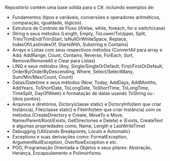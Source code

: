Repositório contém uma base sólida para o C#, incluindo exemplos de: 

- Fundamentos (tipos e variáveis, conversões e operadores aritméticos, comparação, igualdade, lógicos).
- Estrutura de Controle de Fluxo (if/else, while, foreach, for e switch/case)
- String e seus métodos (Length, Empty, ToLower/ToUpper, Split, Trim/TrimEnd/TrimStart, IsNullOrWhiteSpace, Replace, IndexOf/LastIndexOf, StartsWith, Substring e Contains)
- Arrays e Listas com seus respectivos métodos (ConvertAll para array e Add, AddRange, Count, Contains, Reverse, ForEach, Sort, Remove/RemoveAll e Clear para Listas)
- LINQ e seus métodos (Any, Single/SingleOrDefault, First/FirstOrDefault, OrderBy/OrderByDescending, Where, Select/SelectMany, Sum/Min/Max/Count, Count)
- Datas/Datetime e seus métodos (Now, Today, AddDays, AddMonths, AddYears, ToShortDate, ToLongDate, ToShortTime, ToLongTime, TimeSplit, DayOfWeek) e formatação de datas usando ToString ou : (dois pontos).
- Arquivos e diretórios, Dictory(classe static) e DictoryInfo(tem que criar Instância), File(classe static) e FileInfo(tem que criar Instância) com os métodos (CreateDirectory e Create, MoveTo e Move, Name/Parent/Root/Exists, GetDirectories e Delete) e (Exists, CreateText e algumas propriedades como, Name, Length e LastWriteTime)
- Debugging (Utilizando Breakpoints, Locals e Automatic)
- Exceptions e suas derivações como: FormatException, ArgumentNullException, OverflowException e etc.
- POO, Programação Orientada a Objetos e seus pilares: Abstração, Herança, Encapsulamento e Polimorfismo.
